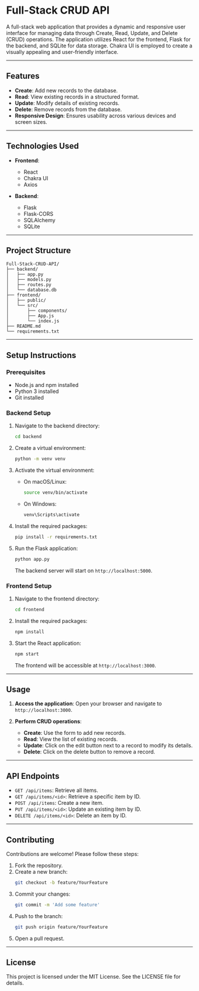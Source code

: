 # Full-Stack CRUD API

A full-stack web application that provides a dynamic and responsive user interface for managing data through Create, Read, Update, and Delete (CRUD) operations. The application utilizes React for the frontend, Flask for the backend, and SQLite for data storage. Chakra UI is employed to create a visually appealing and user-friendly interface.

---

## Features

- **Create**: Add new records to the database.
- **Read**: View existing records in a structured format.
- **Update**: Modify details of existing records.
- **Delete**: Remove records from the database.
- **Responsive Design**: Ensures usability across various devices and screen sizes.

---

## Technologies Used

- **Frontend**:
  - React
  - Chakra UI
  - Axios

- **Backend**:
  - Flask
  - Flask-CORS
  - SQLAlchemy
  - SQLite

---

## Project Structure

```
Full-Stack-CRUD-API/
├── backend/
│   ├── app.py
│   ├── models.py
│   ├── routes.py
│   └── database.db
├── frontend/
│   ├── public/
│   └── src/
│       ├── components/
│       ├── App.js
│       └── index.js
├── README.md
└── requirements.txt
```

---

## Setup Instructions

### Prerequisites

- Node.js and npm installed
- Python 3 installed
- Git installed

### Backend Setup

1. Navigate to the backend directory:
   ```bash
   cd backend
   ```

2. Create a virtual environment:
   ```bash
   python -m venv venv
   ```

3. Activate the virtual environment:
   - On macOS/Linux:
     ```bash
     source venv/bin/activate
     ```
   - On Windows:
     ```bash
     venv\Scripts\activate
     ```

4. Install the required packages:
   ```bash
   pip install -r requirements.txt
   ```

5. Run the Flask application:
   ```bash
   python app.py
   ```
   The backend server will start on `http://localhost:5000`.

### Frontend Setup

1. Navigate to the frontend directory:
   ```bash
   cd frontend
   ```

2. Install the required packages:
   ```bash
   npm install
   ```

3. Start the React application:
   ```bash
   npm start
   ```
   The frontend will be accessible at `http://localhost:3000`.

---

## Usage

1. **Access the application**:
   Open your browser and navigate to `http://localhost:3000`.

2. **Perform CRUD operations**:
   - **Create**: Use the form to add new records.
   - **Read**: View the list of existing records.
   - **Update**: Click on the edit button next to a record to modify its details.
   - **Delete**: Click on the delete button to remove a record.

---

## API Endpoints

- `GET /api/items`: Retrieve all items.
- `GET /api/items/<id>`: Retrieve a specific item by ID.
- `POST /api/items`: Create a new item.
- `PUT /api/items/<id>`: Update an existing item by ID.
- `DELETE /api/items/<id>`: Delete an item by ID.

---

## Contributing

Contributions are welcome! Please follow these steps:

1. Fork the repository.
2. Create a new branch:
   ```bash
   git checkout -b feature/YourFeature
   ```
3. Commit your changes:
   ```bash
   git commit -m 'Add some feature'
   ```
4. Push to the branch:
   ```bash
   git push origin feature/YourFeature
   ```
5. Open a pull request.

---

## License

This project is licensed under the MIT License. See the LICENSE file for details.

